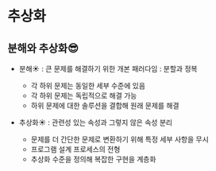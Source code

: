 # 추상화

## 분해와 추상화😎

- 분해☀️ : 큰 문제를 해결하기 위한 개본 패러다임 : 분할과 정복

  - 각 하위 문제는 동일한 세부 수준에 있음
  - 각 하위 문제는 독립적으로 해결 가능
  - 하위 문제에 대한 솔루션을 결합해 원래 문제를 해결

- 추상화☀️ : 관련성 있는 속성과 그렇지 않은 속성 분리

  - 문제를 더 간단한 문제로 변환하기 위해 특정 세부 사항을 무시
  - 프로그램 설계 프로세스의 전형
  - 추상화 수준을 정의해 복잡한 구현을 계층화
